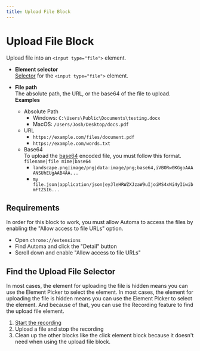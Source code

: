 ```yaml
---
title: Upload File Block
---
```


# Upload File Block

Upload file into an `<input type="file">` element.

- **Element selector** <br>
	[Selector](../workflow/element-selector.md) for the `<input type="file">` element.

- **File path** <br>
	The absolute path, the URL, or the base64 of the file to upload.<br>
	**Examples**
	- Absolute Path
		- Windows: `C:\Users\Public\Documents\testing.docx`
		- MacOS: `/Users/Josh/Desktop/docs.pdf`
	- URL
		- `https://example.com/files/document.pdf`
		- `https://example.com/words.txt`
	- Base64<br>
		To upload the [base64](https://developer.mozilla.org/en-US/docs/Glossary/Base64) encoded file, you must follow this format. `filename|file mime|base64`
		- `landscape.png|image/png|data:image/png;base64,iVBORw0KGgoAAAANSUhEUgAAB4AA...` 
		- `my file.json|application/json|eyJleHRWZXJzaW9uIjoiMS4xNi4yIiwibmFtZSI6...`

## Requirements
In order for this block to work, you must allow Automa to access the files by enabling the "Allow access to file URLs" option.
- Open `chrome://extensions`
- Find Automa and click the "Detail" button
- Scroll down and enable "Allow access to file URLs"

## Find the Upload File Selector

In most cases, the element for uploading the file is hidden means you can use the Element Picker to select the element. In most cases, the element for uploading the file is hidden means you can use the Element Picker to select the element. And because of that, you can use the Recording feature to find the upload file element.

1. [Start the recording](../guide/quick-start.md#recording-actions)
2. Upload a file and stop the recording
3. Clean up the other blocks like the click element block because it doesn't need when using the upload file block.